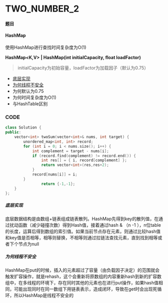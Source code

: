# TWO_NUMBER_2


#### 题目



#### HashMap

使用HashMap进行查找时间复杂度为O(1)

**HashMap<K,V>  |  HashMap(int initialCapacity, float loadFactor)**

> initialCapacity为初始容量，loadFactor为加载因子（默认为0.75）


* [底层实现](#底层实现)
* [为何线程不安全](#为何线程不安全)
* 为何默认为0.75
* 为何时间复杂度为O(1)
* 与HashTable区别






### CODE
```c++
class Solution {
public:
	vector<int> twoSum(vector<int>& nums, int target) {
		unordered_map<int, int> record;
		for (int i = 0; i < nums.size(); i++) {
			int complement = target - nums[i];
			if (record.find(complement) != record.end()) {
				int res[] = { i, record[complement] };
				return vector<int>(res,res+2);
			}
			record[nums[i]] = i;
		}
        		return {-1,-1};
	}
};
```



##### 底层实现

底层数据结构是由数组+链表组成链表散列。HashMap先得到key的散列值，在通过扰动函数（减少碰撞次数）得到Hash值，接着通过hash & （n -1 ），n位table的长度，运算后得到数组的索引值。如果当前节点存在元素，则通过比较hash值和key值是否相等，相等则替换，不相等则通过拉链法查找元素，直到找到相等或者下个节点为null

##### 为何线程不安全

HashMap在put的时候，插入的元素超过了容量（由负载因子决定）的范围就会触发扩容操作，就是rehash，这个会重新将原数组的内容重新hash到新的扩容数组中，在多线程的环境下，存在同时其他的元素也在进行put操作，如果hash值相同，可能出现同时在同一数组下用链表表示，造成闭环，导致在get时会出现死循环，所以HashMap是线程不安全的
